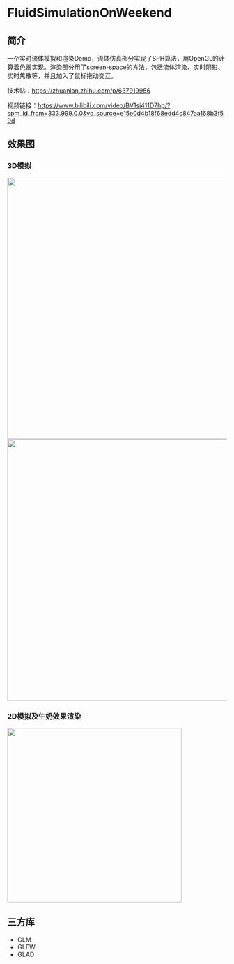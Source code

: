 # FluidSimulationOnWeekend

## 简介

一个实时流体模拟和渲染Demo，流体仿真部分实现了SPH算法，用OpenGL的计算着色器实现。渲染部分用了screen-space的方法，包括流体渲染、实时阴影、实时焦散等，并且加入了鼠标拖动交互。

技术贴：<https://zhuanlan.zhihu.com/p/637919956>

视频链接：<https://www.bilibili.com/video/BV1sj411D7hp/?spm_id_from=333.999.0.0&vd_source=e15e0d4b18f68edd4c847aa168b3f59d>

## 效果图

### 3D模拟

<img src="./figure/3dFluid.png" width="600"> 

<img src="./figure/3dResult.gif" width="600">

### 2D模拟及牛奶效果渲染

<img src="./figure/milk.gif" width="400">

## 三方库

- GLM
- GLFW
- GLAD
